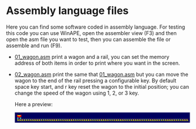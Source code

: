 # Assembly language files

Here you can find some software coded in assembly language. For testing this code you can use WinAPE, open the assembler view (F3) and then open the asm file you want to test, then you can assemble the file or assemble and run (F9).

- [01_wagon.asm](01_wagon.asm) print a wagon and a rail, you can set the memory address of both items in order to print where you want in the screen.

- [02_wagon.asm](02_wagon.asm) print the same that [01_wagon.asm](01_wagon.asm) but you can move the wagon to the end of the rail pressing a configurable key. By default space key start, and r key reset the wagon to the initial position; you can change the speed of the wagon using 1, 2, or 3 key.

  Here a preview:
  
  ![02_wagon.gif](doc/02_wagon.gif)

